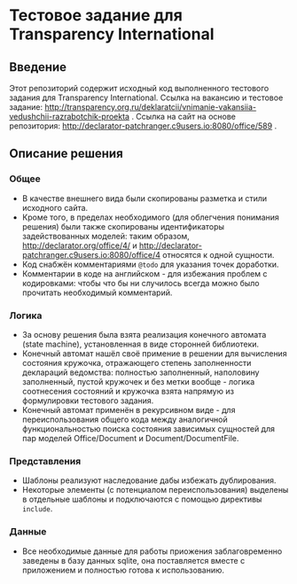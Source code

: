 # Тестовое задание для Transparency International

## Введение
Этот репозиторий содержит исходный код выполненного тестового задания для Transparency International.
Ссылка на вакансию и тестовое задание: http://transparency.org.ru/deklaratcii/vnimanie-vakansiia-vedushchii-razrabotchik-proekta .
Ссылка на сайт на основе репозитория: http://declarator-patchranger.c9users.io:8080/office/589 .

## Описание решения

### Общее
- В качестве внешнего вида были скопированы разметка и стили исходного сайта.
- Кроме того, в пределах необходимого (для облегчения понимания решения) были
также скопированы идентификаторы задействованных моделей: таким образом,
http://declarator.org/office/4/ и http://declarator-patchranger.c9users.io:8080/office/4
относятся к одной сущности.
- Код снабжён комментариями `@todo` для указания точек доработки.
- Комментарии в коде на английском - для избежания проблем с кодировками: чтобы
что бы ни случилось всегда можно было прочитать необходимый комментарий.

### Логика
- За основу решения была взята реализация конечного автомата (state machine),
установленная в виде сторонней библиотеки.
- Конечный автомат нашёл своё примение в решении для вычисления состояния кружочка,
отражающего степень заполненности деклараций ведомства: полностью заполненный,
наполовину заполненный, пустой кружочек и без метки вообще - логика соотнесения
состояний и кружочка взята напрямую из формулировки тестового задания.
- Конечный автомат применён в рекурсивном виде - для переиспользования общего кода
между аналогичной функциональностью поиска состояния зависимых сущностей для
пар моделей Office/Document и Document/DocumentFile.

### Представления
- Шаблоны реализуют наследование дабы избежать дублирования.
- Некоторые элементы (с потенциалом переиспользования) выделены в отдельные шаблоны
и подключаются с помощью директивы `include`.
### Данные
- Все необходимые данные для работы приожения заблаговременно заведены в базу данных
sqlite, она поставляется вместе с приложением и полностью готова к использованию.